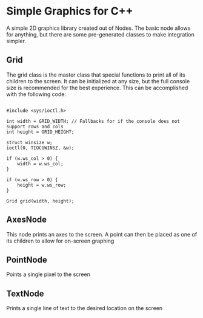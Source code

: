 # Simple Graphics for C++

A simple 2D graphics library created out of Nodes. The basic node allows for anything, but there are some pre-generated classes to make integration simpler.

## Grid

The grid class is the master class that special functions to print all of its children to the screen. It can be initialized at any size, but the full console size is recommended for the best experience. This can be accomplished with the following code:

```

#include <sys/ioctl.h>

int width = GRID_WIDTH; // Fallbacks for if the console does not support rows and cols
int height = GRID_HEIGHT;

struct winsize w;
ioctl(0, TIOCGWINSZ, &w);

if (w.ws_col > 0) {
    width = w.ws_col;
}

if (w.ws_row > 0) {
    height = w.ws_row;
}

Grid grid(width, height);

```

## AxesNode

This node prints an axes to the screen. A point can then be placed as one of its children to allow for on-screen graphing

## PointNode

Points a single pixel to the screen

## TextNode

Prints a single line of text to the desired location on the screen